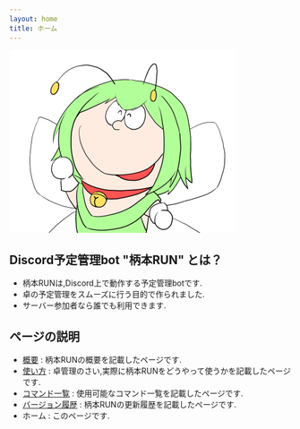 ```yaml
---
layout: home
title: ホーム
---
```


![本人近影](/images/run_emote.png)

## Discord予定管理bot "柄本RUN" とは？

- 柄本RUNは,Discord上で動作する予定管理botです.
- 卓の予定管理をスムーズに行う目的で作られました.
- サーバー参加者なら誰でも利用できます.

## ページの説明

- [概要](about/)
  :  柄本RUNの概要を記載したページです.
- [使い方](howto/)
  :  卓管理のさい,実際に柄本RUNをどうやって使うかを記載したページです.
- [コマンド一覧](command/)
  :  使用可能なコマンド一覧を記載したページです.
- [バージョン履歴](version/)
  :  柄本RUNの更新履歴を記載したページです.
- ホーム
  :  このページです.
